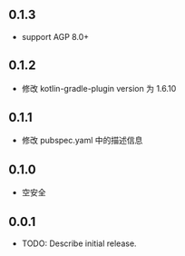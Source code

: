 ## 0.1.3

* support AGP 8.0+

## 0.1.2

* 修改 kotlin-gradle-plugin version 为 1.6.10

## 0.1.1

* 修改 pubspec.yaml 中的描述信息

## 0.1.0

* 空安全

## 0.0.1

* TODO: Describe initial release.
